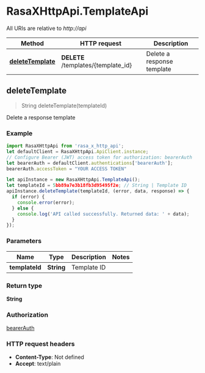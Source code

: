 # RasaXHttpApi.TemplateApi

All URIs are relative to *http://api*

Method | HTTP request | Description
------------- | ------------- | -------------
[**deleteTemplate**](TemplateApi.md#deleteTemplate) | **DELETE** /templates/{template_id} | Delete a response template



## deleteTemplate

> String deleteTemplate(templateId)

Delete a response template

### Example

```javascript
import RasaXHttpApi from 'rasa_x_http_api';
let defaultClient = RasaXHttpApi.ApiClient.instance;
// Configure Bearer (JWT) access token for authorization: bearerAuth
let bearerAuth = defaultClient.authentications['bearerAuth'];
bearerAuth.accessToken = "YOUR ACCESS TOKEN"

let apiInstance = new RasaXHttpApi.TemplateApi();
let templateId = 5bb89a7e3b18fb3d95495f2e; // String | Template ID
apiInstance.deleteTemplate(templateId, (error, data, response) => {
  if (error) {
    console.error(error);
  } else {
    console.log('API called successfully. Returned data: ' + data);
  }
});
```

### Parameters


Name | Type | Description  | Notes
------------- | ------------- | ------------- | -------------
 **templateId** | **String**| Template ID | 

### Return type

**String**

### Authorization

[bearerAuth](../README.md#bearerAuth)

### HTTP request headers

- **Content-Type**: Not defined
- **Accept**: text/plain

